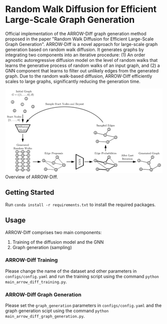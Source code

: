 # Random Walk Diffusion for Efficient Large-Scale Graph Generation

Official implementation of the ARROW-Diff graph generation method proposed in the paper "Random Walk Diffusion for Efficient Large-Scale Graph Generation".
ARROW-Diff is a novel approach for large-scale graph generation based on random walk diffusion.
It generates graphs by integrating two components into an iterative procedure: (1) An order agnostic autoregressive diffusion model on the level of random walks that learns the generative process of random walks of an input graph, and (2) a GNN component that learns to filter out unlikely edges from the generated graph. Due to the random walk-based diffusion, ARROW-Diff efficiently scales to large graphs, significantly reducing the generation time.

<img src="./figures/arrow-diff.png" alt="Overview of ARROW-Diff." style="background-color: white; background-size: 100% 100%; background-position: center; background-repeat: no-repeat;">
Overview of ARROW-Diff.

## Getting Started

Run `conda install -r requirements.txt` to install the required packages.

## Usage

ARROW-Diff comprises two main components:
1) Training of the diffusion model and the GNN
2) Graph generation (sampling)

### ARROW-Diff Training

Please change the name of the dataset and other parameters in `configs/config.yaml`
and run the training script using the command `python main_arrow_diff_training.py`.

### ARROW-Diff Graph Generation

Please set the `graph_generation` parameters in `configs/config.yaml`
and the graph generation scipt using the command `python main_arrow_diff_graph_generation.py`.
